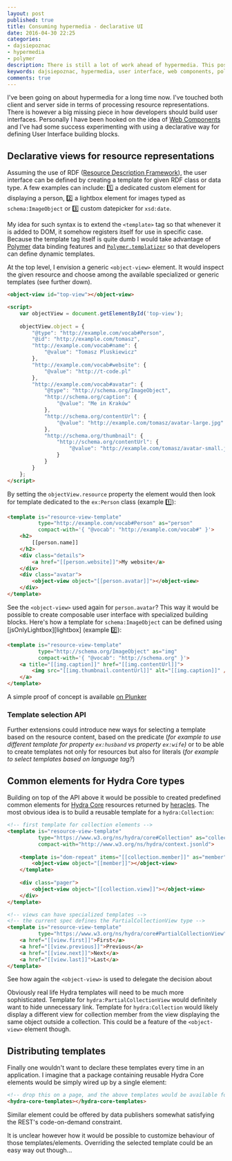 ```yaml
---
layout: post
published: true
title: Consuming hypermedia - declarative UI
date: 2016-04-30 22:25
categories:
- dajsiepoznac
- hypermedia
- polymer
description: There is still a lot of work ahead of hypermedia. This posts lists what we need to succeed with hypermedia APIs
keywords: dajsiepoznac, hypermedia, user interface, web components, polymer
comments: true
---
```


I've been going on about hypermedia for a long time now. I've touched both client and server side in terms of processing
resource representations. There is however a big missing piece in how developers should build user interfaces. Personally
I have been hooked on the idea of [Web Components][wc] and I've had some success experimenting with using a declarative
way for defining User Interface building blocks. 

<!--more-->

## Declarative views for resource representations

Assuming the use of RDF ([Resource Description Framework][rdf]), the user interface can be defined by creating a template
for given RDF class or data type. A few examples can include: :one: a dedicated custom element for displaying a person,
:two: a lightbox element for images typed as `schema:ImageObject` or :three: custom datepicker for `xsd:date`.

My idea for such syntax is to extend the `<template>` tag so that whenever it is added to DOM, it somehow registers itself
for use in specific case. Because the template tag itself is quite dumb I would take advantage of [Polymer][Polymer] data
binding features and [`Polymer.templatizer`][templatizer] so that developers can define dynamic templates.

At the top level, I envision a generic `<object-view>` element. It would inspect the given resource and choose among the
available specialized or generic templates (see further down).

``` html
<object-view id="top-view"></object-view>

<script>
    var objectView = document.getElementById('top-view');
    
    objectView.object = {
        "@type": "http://example.com/vocab#Person",
        "@id": "http://example.com/tomasz",
        "http://example.com/vocab#name": { 
            "@value": "Tomasz Pluskiewicz" 
        },
        "http://example.com/vocab#website": { 
            "@value": "http://t-code.pl" 
        },
        "http://example.com/vocab#avatar": {
            "@type": "http://schema.org/ImageObject",
            "http://schema.org/caption": { 
                "@value": "Me in Kraków" 
            },
            "http://schema.org/contentUrl": { 
                "@value": "http://example.com/tomasz/avatar-large.jpg" 
            },
            "http://schema.org/thumbnail": {
                "http://schema.org/contentUrl": { 
                    "@value": "http://example.com/tomasz/avatar-small.jpg" 
                }
            }
        }
    };
</script>
```

By setting the `objectView.resource` property the element would then look for template dedicated to the `ex:Person` class
(example :one:):

``` html
<template is="resource-view-template" 
          type="http://example.com/vocab#Person" as="person"
          compact-with='{ "@vocab": "http://example.com/vocab#" }'>
    <h2>
        [[person.name]]
    </h2>
    <div class="details">
        <a href="[[person.website]]">My website</a>
    </div>
    <div class="avatar">
        <object-view object="[[person.avatar]]"></object-view>
    </div>
</template>
```

See the `<object-view>` used again for `person.avatar`? This way it would be possible to create composable user interface
with specialized building blocks. Here's how a template for `schema:ImageObject` can be defined using [jsOnlyLightbox][lightbox]
(example :two:):

``` html
<template is="resource-view-template"
          type="http://schema.org/ImageObject" as="img"
          compact-with='{ "@vocab": "http://schema.org" }'>
    <a title="[[img.caption]]" href="[[img.contentUrl]]">
        <img src="[[img.thumbnail.contentUrl]]" alt="[[img.caption]]" />
    </a>
</template>
```

A simple proof of concept is available [on Plunker](http://plnkr.co/edit/pQ6NOd)

### Template selection API

Further extensions could introduce new ways for selecting a template based on the resource content, based on the predicate
(*for example to use different template for property `ex:husband` vs property `ex:wife`)* or to be able to create templates
not only for resources but also for literals (*for example to select templates based on language tag?*)

## Common elements for Hydra Core types

Building on top of the API above it would be possible to created predefined common elements for [Hydra Core][hc] resources
returned by [heracles][heracles]. The most obvious idea is to build a reusable template for a `hydra:Collection`:

``` html
<!-- first template for collection elements -->
<template is="resource-view-template"
          type="https://www.w3.org/ns/hydra/core#Collection" as="collection"
          compact-with="http://www.w3.org/ns/hydra/context.jsonld">
          
    <template is="dom-repeat" items="[[collection.member]]" as="member">
        <object-view object="[[member]]"></object-view>
    </template>
    
    <div class="pager">
        <object-view object="[[collection.view]]"></object-view>
    </div>
</template>

<!-- views can have specialized templates -->
<!-- the current spec defines the PartialCollectionView type -->
<template is="resource-view-template"
          type="https://www.w3.org/ns/hydra/core#PartialCollectionView" as="view">
    <a href="[[view.first]]">First</a>
    <a href="[[view.previous]]">Previous</a>
    <a href="[[view.next]]">Next</a>
    <a href="[[view.last]]">Last</a>
</template>
```

See how again the `<object-view>` is used to delegate the decision about 

Obviously real life Hydra templates will need to be much more sophisticated. Template for `hydra:PartialCollectionView`
would definitely want to hide unnecessary link. Template for `hydra:Collection` would likely display a different view for
collection member from the view displaying the same object outside a collection. This could be a feature of the `<object-view>`
element though.

## Distributing templates

Finally one wouldn't want to declare these templates every time in an application. I imagine that a package containing
reusable Hydra Core elements would be simply wired up by a single element:

``` html
<!-- drop this on a page, and the above templates would be available for <object-view> elements -->
<hydra-core-templates></hydra-core-templates>
```

Similar element could be offered by data publishers somewhat satisfying the REST's code-on-demand constraint.

It is unclear however how it would be possible to customize behaviour of those templates/elements. Overriding the selected
template could be an easy way out though...

[wc]: http://webcomponents.org/
[rdf]: https://www.w3.org/RDF/
[Polymer]: http://polymer-project.org
[templatizer]: http://t-code.pl/blog/2015/08/polymer-templatizer/
[heracles]: http://github.com/wikibus/heracles
[hc]: http://hydra-cg.com